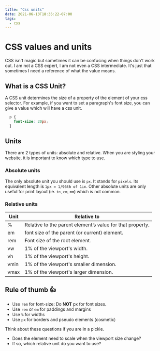 ```yaml
---
title: "Css units"
date: 2021-06-13T18:35:22-07:00
tags:
  - css
---
```


# CSS values and units

CSS isn't magic but sometimes it can be confusing when things don't work out. I am not a CSS expert, I am not even a CSS intermediate. It's just that sometimes I need a reference of what the value means.

## What is a CSS Unit?
A CSS unit determines the size of a property of the element of your css selector. For example, if you want to set a paragraph's font size, you can give a value which will have a css unit.

```css
  p {
    font-size: 20px;
  }
```

## Units
There are 2 types of units: absolute and relative. When you are styling your website, it is important to know which type to use.

### Absolute units
The only absolute unit you should use is `px`. It stands for `pixels`.  Its equivalent length is `1px = 1/96th of 1in`. Other absolute units are only useful for print layout (ie. `in`, `cm`, `mm`) which is not common.

### Relative units
| Unit | Relative to                                               |
|------|-----------------------------------------------------------|
| %    | Relative to the parent element’s value for that property. |
| em   | font size of the parent (or current) element.             |
| rem  | Font size of the root element.                            |
| vw   | 1% of the viewport's width.                               |
| vh   | 1% of the viewport's height.                              |
| vmin | 1% of the viewport's smaller dimension.                   |
| vmax | 1% of the viewport's larger dimension.                    |

## Rule of thumb 👍
* Use `rem` for font-size: Do **NOT** px for font sizes.
* Use `rem` or `em` for paddings and margins
* Use `%` for widths
* Use `px` for borders and pseudo elements (cosmetic)

Think about these questions if you are in a pickle.

* Does the element need to scale when the viewport size change?
* If so, which relative unit do you want to use?
